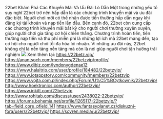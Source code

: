 22bet Khám Phá Các Khuyến Mãi Và Ưu Đãi Lò Dẫn
Một trong những yếu tố suy nghĩ 22bet trở nên hấp dẫn là các chương trình khuyến mãi và ưu đãi đặc biệt. Người chơi mới có thể nhận được tiền thưởng hấp dẫn ngay khi đăng ký tài khoản và nạp tiền lần đầu. Bên cạnh đó, 22bet còn cung cấp các chương trình khuyến mãi bất kỳ cho người chơi thường xuyên xuyên, giúp người chơi gia tăng cơ hội chiến thắng. 
Chương trình hoàn tiền, tiền thưởng nạp tiền và thu phí miễn phí là những lợi ích mà 22bet mang đến, tạo cơ hội cho người chơi tối đa hóa lợi nhuận. Vì những ưu đãi này, 22bet không chỉ là nền tảng nền tảng mà còn là nơi giúp người chơi tận hưởng trải nghiệm
<img src="https://22betz.vip/wp-content/uploads/2024/12/22betz.vip-copy-min-1231x800.png">
Xem thêm tại: https://22betz.vip/
https://anantsoch.com/members/22betzvip/profile/
https://www.dibiz.com/lyndonygdenae12
https://www.halaltrip.com/user/profile/184482/22betzvip/
https://www.iotappstory.com/community/members/22betzvip
https://www.vojta.com.pl/index.php/Forum/U%C5%BCytkownik/22betzvip/
http://www.hoektronics.com/author/22betzvip/
https://www.inkitt.com/22betzvip
http://www.rohitab.com/discuss/user/2438022-22betzvip/
https://forums.bohemia.net/profile/1265117-22betzvip/?tab=field_core_pfield_141
https://www.fantasyplanet.cz/diskuzni-fora/users/22betzvip/
https://sovren.media/u/22betzvip/ 

